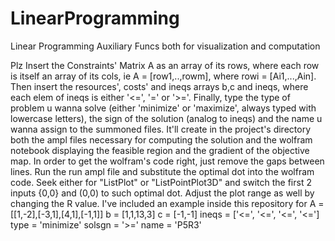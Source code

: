 # LinearProgramming
Linear Programming Auxiliary Funcs both for visualization and computation

Plz Insert the Constraints' Matrix A
as an array of its rows, where each row is itself an array of its cols,
ie A = [row1,..,rowm], where rowi = [Ai1,...,Ain].
Then insert the resources', costs' and ineqs arrays b,c and ineqs, where
each elem of ineqs is either '<=', '=' or '>='.
Finally, type the type of problem u wanna solve (either 'minimize' or 'maximize', always typed with lowercase letters),
the sign of the solution (analog to ineqs) and the name u wanna assign to the summoned files.
It'll create in the project's directory both the ampl files necessary for computing the solution and
the wolfram notebook displaying the feasible region and the gradient of the objective map.
In order to get the wolfram's code right, just remove the gaps between lines.
Run the run ampl file and substitute the optimal dot into the wolfram code.
Seek either for "ListPlot" or "ListPointPlot3D" and switch the first 2 inputs {0,0} and (0,0) to
such optimal dot.
Adjust the plot range as well by changing the R value.
I've included an example inside this repository for
A = [[1,-2],[-3,1],[4,1],[-1,1]]
b = [1,1,13,3]
c = [-1,-1]
ineqs = ['<=', '<=', '<=', '<=']
type = 'minimize'
solsgn = '>='
name = 'P5R3'
